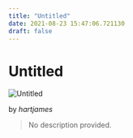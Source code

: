 ```yaml
---
title: "Untitled"
date: 2021-08-23 15:47:06.721130
draft: false
---
```


# Untitled

![Untitled](../images/47357f14-0453-11ec-b1d2-1e00f30e0089.png)

by *hartjames*



> No description provided.